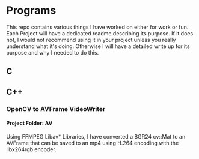 # Programs
This repo contains various things I have worked on either for work or fun. Each Project will have a dedicated readme describing its purpose. If it does not, I would not recommend using it in your project unless you really understand what it's doing. Otherwise I will have a detailed write up for its purpose and why I needed to do this.


## C




## C++
### OpenCV to AVFrame VideoWriter
#### Project Folder: AV
Using FFMPEG Libav\* Libraries, I have converted a BGR24 cv::Mat to an AVFrame that can be saved to an mp4 using H.264 encoding with the libx264rgb encoder. 
